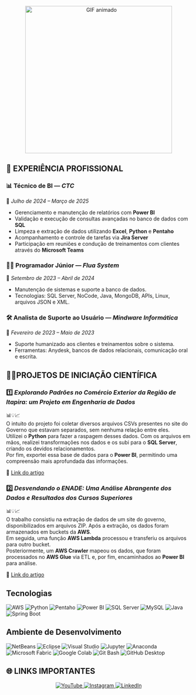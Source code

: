 <p align="center">
  <img src="https://media4.giphy.com/media/v1.Y2lkPTc5MGI3NjExd3NlaTQ4eXVwcmpreHIzY2ZsMHY0Mmtyb2RneXFtNDR0aXNjbXNoaiZlcD12MV9pbnRlcm5hbF9naWZfYnlfaWQmY3Q9Zw/SWoSkN6DxTszqIKEqv/giphy.gif" alt="GIF animado" width="400"/>
</p>


## 💼 EXPERIÊNCIA PROFISSIONAL

### 📊 Técnico de BI — *CTC*  
📅 *Julho de 2024 – Março de 2025*  
- Gerenciamento e manutenção de relatórios com **Power BI**  
- Validação e execução de consultas avançadas no banco de dados com **SQL**  
- Limpeza e extração de dados utilizando **Excel**, **Python** e **Pentaho**  
- Acompanhamento e controle de tarefas via **Jira Server**  
- Participação em reuniões e condução de treinamentos com clientes através do **Microsoft Teams**

### 👨‍💻 Programador Júnior — *Flua System*  
📅 *Setembro de 2023 – Abril de 2024*  
- Manutenção de sistemas e suporte a banco de dados.  
- Tecnologias: SQL Server, NoCode, Java, MongoDB, APIs, Linux, arquivos JSON e XML.

### 🛠️ Analista de Suporte ao Usuário — *Mindware Informática*  
📅 *Fevereiro de 2023 – Maio de 2023*  
- Suporte humanizado aos clientes e treinamentos sobre o sistema.  
- Ferramentas: Anydesk, bancos de dados relacionais, comunicação oral e escrita.



## 🔬🧪PROJETOS DE INICIAÇÃO CIENTÍFICA

### 1️⃣ *Explorando Padrões no Comércio Exterior da Região de Itapira: um Projeto em Engenharia de Dados*  
📊💡📈  
O intuito do projeto foi coletar diversos arquivos CSVs presentes no site do Governo que estavam separados, sem nenhuma relação entre eles.  
Utilizei o **Python** para fazer a raspagem desses dados. Com os arquivos em mãos, realizei transformações nos dados e os subi para o **SQL Server**, criando os devidos relacionamentos.  
Por fim, exportei essa base de dados para o **Power BI**, permitindo uma compreensão mais aprofundada das informações.  

🔗 [Link do artigo](https://zenodo.org/records/13363294)


### 2️⃣ *Desvendando o ENADE: Uma Análise Abrangente dos Dados e Resultados dos Cursos Superiores*  
📊💡📈  
O trabalho consistiu na extração de dados de um site do governo, disponibilizados em arquivos ZIP. Após a extração, os dados foram armazenados em buckets da **AWS**.  
Em seguida, uma função **AWS Lambda** processou e transferiu os arquivos para outro bucket.  
Posteriormente, um **AWS Crawler** mapeou os dados, que foram processados no **AWS Glue** via ETL e, por fim, encaminhados ao **Power BI** para análise.

🔗 [Link do artigo](https://zenodo.org/records/14563514)
## Tecnologias

![AWS](https://img.shields.io/badge/AWS-232F3E?style=flat&logo=amazon-aws&logoColor=white)
![Python](https://img.shields.io/badge/Python-3776AB?style=flat&logo=python&logoColor=white)
![Pentaho](https://img.shields.io/badge/Pentaho-009639?style=flat&logo=Pentaho&logoColor=white)
![Power BI](https://img.shields.io/badge/Power%20BI-F2C811?style=flat&logo=Power-BI&logoColor=white)
![SQL Server](https://img.shields.io/badge/SQL%20Server-CC2927?style=flat&logo=microsoft-sql-server&logoColor=white)
![MySQL](https://img.shields.io/badge/MySQL-4479A1?style=flat&logo=mysql&logoColor=white)
![Java](https://img.shields.io/badge/Java-007396?style=flat&logo=java&logoColor=white)
![Spring Boot](https://img.shields.io/badge/Spring%20Boot-6DB33F?style=flat&logo=spring-boot&logoColor=white)

## Ambiente de Desenvolvimento

![NetBeans](https://img.shields.io/badge/NetBeans-0071C5?style=flat&logo=apache-netbeans&logoColor=white)
![Eclipse](https://img.shields.io/badge/Eclipse-2C2255?style=flat&logo=eclipse&logoColor=white)
![Visual Studio](https://img.shields.io/badge/Visual%20Studio-5C2D91?style=flat&logo=visual-studio&logoColor=white)
![Jupyter](https://img.shields.io/badge/Jupyter-F37626?style=flat&logo=jupyter&logoColor=white)
![Anaconda](https://img.shields.io/badge/Anaconda-44A833?style=flat&logo=anaconda&logoColor=white)
![Microsoft Fabric](https://img.shields.io/badge/Microsoft%20Fabric-008A5B?style=flat&logo=microsoft&logoColor=white)
![Google Colab](https://img.shields.io/badge/Google%20Colab-F9AB00?style=flat&logo=googlecolab&logoColor=white)
![Git Bash](https://img.shields.io/badge/Git%20Bash-F05032?style=flat&logo=git&logoColor=white)
![GitHub Desktop](https://img.shields.io/badge/GitHub%20Desktop-24292E?style=flat&logo=github&logoColor=white)




## 🌐 LINKS IMPORTANTES

<p align="center">
  <a href="https://www.youtube.com/@julianoalessandro435" target="_blank">
    <img 
      src="https://img.shields.io/badge/YOUTUBE-FF0000?style=for-the-badge&logo=youtube&logoColor=white" 
      alt="YouTube">
  </a>
  <a href="https://www.instagram.com/programacao_em_evidencia/" target="_blank">
    <img 
      src="https://img.shields.io/badge/INSTAGRAM-E1306C?style=for-the-badge&logo=instagram&logoColor=white" 
      alt="Instagram">
  </a>
  <a href="https://www.linkedin.com/in/julianoalessandro/" target="_blank">
    <img 
      src="https://img.shields.io/badge/LINKEDIN-0A66C2?style=for-the-badge&logo=linkedin&logoColor=white" 
      alt="LinkedIn">
  </a>
</p>
